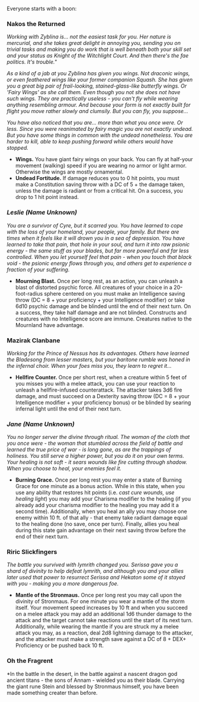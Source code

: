 Everyone starts with a boon:

### Nakos the Returned
*Working with Zyblina is... not the easiest task for you.  Her nature is mercurial, and she takes great delight in annoying you, sending you on trivial tasks and making you do work that is well beneath both your skill set and your status as Knight of the Witchlight Court.  And then there's the fae politics.  It's trouble."*

*As a kind of a jab at you Zyblina has given you wings.  Not draconic wings, or even feathered wings like your former companion Squash.  She has given you a great big pair of frail-looking, stained-glass-like butterfly wings.  Or 'Fairy Wings' as she call them.  Even though you not she does not have such wings.  They are practically useless - you can't fly while wearing anything resembling armour.  And because your form is not exactly built for flight you move rather slowly and clumsily.  But you can fly, you suppose...*

*You have also noticed that you are... more than what you once were.  Or less.  Since you were reanimated by fairy magic you are not exactly undead.  But you have some things in common with the undead nonetheless.  You are harder to kill, able to keep pushing forward while others would have stopped.*

* **Wings.**  You have giant fairy wings on your back.  You can fly at half-your movement (walking) speed if you are wearing no armor or light armor.  Otherwise the wings are mostly ornamental.
* **Undead Fortitude.** If damage reduces you to 0 hit points, you must make a Constitution saving throw with a DC of 5 + the damage taken, unless the damage is radiant or from a critical hit. On a success, you drop to 1 hit point instead.

### *Leslie (Name Unknown)*
*You are a survivor of Cyre, but it scarred you.  You have learned to cope with the loss of your homeland, your people, your family.  But there are times when it feels like it will drown you in a sea of depression.  You have learned to take that pain, that hole in your soul, and turn it into raw psionic energy - the same stuff as your blades, but far more powerful and far less controlled.  When you let yourself feel that pain - when you touch that black void - the psionic energy flows through you, and others get to experience a fraction of your suffering.*

* **Mourning Blast.** Once per long rest, as an action, you can unleash a blast of distorted psychic force. All creatures of your choice in a 20-foot-radius sphere centered on you must make an Intelligence saving throw (DC = 8 + your proficiency + your Intelligence modifier) or take 6d10 psychic damage and be blinded until the end of their next turn. On a success, they take half damage and are not blinded.  Constructs and creatures with no Intelligence score are immune. Creatures native to the Mournland have advantage.

### Mazirak Clanbane
*Working for the Prince of Nessus has its advantages.  Others have learned the Bladesong from lesser masters, but your baritone rumble was honed in the infernal choir.  When your foes miss you, they learn to regret it...*

* **Hellfire Counter.** Once per short rest, when a creature within 5 feet of you misses you with a melee attack, you can use your reaction to unleash a hellfire-infused counterattack.  The attacker takes 3d6 fire damage, and must succeed on a Dexterity saving throw (DC = 8 + your Intelligence modifier + your proficiency bonus) or be blinded by searing infernal light until the end of their next turn.

### *Jane (Name Unknown)*
*You no longer server the divine through ritual.  The woman of the cloth that you once were - the woman that stumbled across the field of battle and learned the true price of war - is long gone, as are the trappings of holiness.  You still serve a higher power, but you do it on your own terms.  Your healing is not soft - it sears wounds like fire cutting through shadow.  When you choose to heal, your enemies feel it.*

* **Burning Grace.** Once per long rest you may enter a state of Burning Grace for one minute as a bonus action.  While in this state, when you use any ability that restores hit points (i.e. *cast cure wounds, use healing light*) you may add your Charisma modifier to the healing (if you already add your charisma modifier to the healing you may add it a second time).  Additionally, when you heal an ally you may choose one enemy within 10 ft. of that ally - that enemy take radiant damage equal to the healing done (no save, once per turn).  Finally, allies you heal during this state gain advantage on their next saving throw before the end of their next turn.

### Riric Slickfingers
*The battle you survived with Iymrith changed you.  Serissa gave you a shard of divinity to help defeat Iymrith, and although you and your allies later used that power to resurrect Serissa and Hekaton some of it stayed with you - making you a more dangerous foe.*

* **Mantle of the Stronmaus.** Once per long rest you may call upon the divinity of Stronmaus.  For one minute you wear a mantle of the storm itself.  Your movement speed increases by 10 ft and when you succeed on a melee attack you may add an additional 1d6 thunder damage to the attack and the target cannot take reactions until the start of its next turn.  Additionally, while wearing the mantle if you are struck my a melee attack you may, as a reaction, deal 2d8 lightning damage to the attacker, and the attacker must make a strength save against a DC of 8 + DEX+ Proficiency or be pushed back 10 ft.

### Oh the Fragrent
*In the battle in the desert, in the battle against a nascent dragon god ancient titans - the sons of Annam - wielded you as their blade.  Carrying the giant rune Stein and blessed by Stronmaus himself, you have been made something creater than before.  
<!--stackedit_data:
eyJoaXN0b3J5IjpbOTE2ODMxNjYxLC0xMDA1OTAxNDQ5LC0zOT
gzMTI5NjIsMTE4NzYyMjI2MCw1OTY0ODc5MzEsLTE2NzM4Nzg1
MTVdfQ==
-->